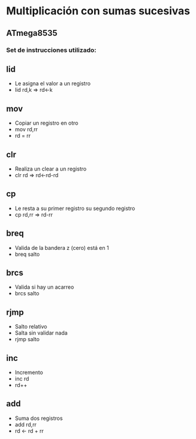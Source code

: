# Multiplicación con sumas sucesivas
## ATmega8535
### Set de instrucciones utilizado:
## lid
* Le asigna el valor a un registro
* lid rd,k => rd<-k
## mov
* Copiar un registro en otro
* mov rd,rr
* rd = rr
## clr
* Realiza un clear a un registro
* clr rd => rd<-rd-rd
## cp
* Le resta a su primer registro su segundo registro
* cp rd,rr => rd-rr
## breq
* Valida de la bandera z (cero) está en 1
* breq salto
## brcs
* Valida si hay un acarreo
* brcs salto
## rjmp
* Salto relativo
* Salta sin validar nada
* rjmp salto
## inc
* Incremento
* inc rd
* rd++
## add
* Suma dos registros
* add rd,rr
* rd <- rd + rr
